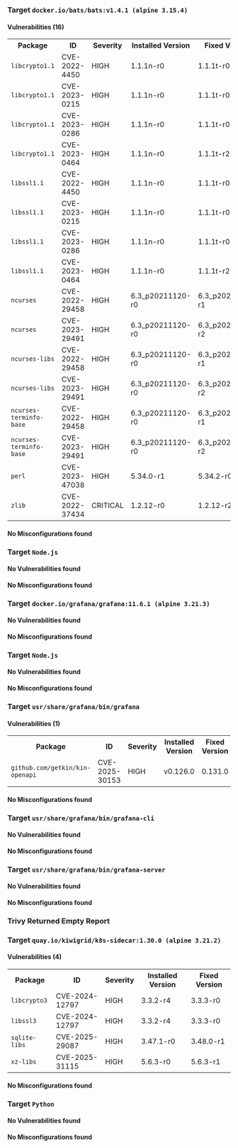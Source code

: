 
<h3>Target <code>docker.io/bats/bats:v1.4.1 (alpine 3.15.4)</code></h3>
<h4>Vulnerabilities (16)</h4>
<table>
    <tr>
        <th>Package</th>
        <th>ID</th>
        <th>Severity</th>
        <th>Installed Version</th>
        <th>Fixed Version</th>
    </tr>
    <tr>
        <td><code>libcrypto1.1</code></td>
        <td>CVE-2022-4450</td>
        <td>HIGH</td>
        <td>1.1.1n-r0</td>
        <td>1.1.1t-r0</td>
    </tr>
    <tr>
        <td><code>libcrypto1.1</code></td>
        <td>CVE-2023-0215</td>
        <td>HIGH</td>
        <td>1.1.1n-r0</td>
        <td>1.1.1t-r0</td>
    </tr>
    <tr>
        <td><code>libcrypto1.1</code></td>
        <td>CVE-2023-0286</td>
        <td>HIGH</td>
        <td>1.1.1n-r0</td>
        <td>1.1.1t-r0</td>
    </tr>
    <tr>
        <td><code>libcrypto1.1</code></td>
        <td>CVE-2023-0464</td>
        <td>HIGH</td>
        <td>1.1.1n-r0</td>
        <td>1.1.1t-r2</td>
    </tr>
    <tr>
        <td><code>libssl1.1</code></td>
        <td>CVE-2022-4450</td>
        <td>HIGH</td>
        <td>1.1.1n-r0</td>
        <td>1.1.1t-r0</td>
    </tr>
    <tr>
        <td><code>libssl1.1</code></td>
        <td>CVE-2023-0215</td>
        <td>HIGH</td>
        <td>1.1.1n-r0</td>
        <td>1.1.1t-r0</td>
    </tr>
    <tr>
        <td><code>libssl1.1</code></td>
        <td>CVE-2023-0286</td>
        <td>HIGH</td>
        <td>1.1.1n-r0</td>
        <td>1.1.1t-r0</td>
    </tr>
    <tr>
        <td><code>libssl1.1</code></td>
        <td>CVE-2023-0464</td>
        <td>HIGH</td>
        <td>1.1.1n-r0</td>
        <td>1.1.1t-r2</td>
    </tr>
    <tr>
        <td><code>ncurses</code></td>
        <td>CVE-2022-29458</td>
        <td>HIGH</td>
        <td>6.3_p20211120-r0</td>
        <td>6.3_p20211120-r1</td>
    </tr>
    <tr>
        <td><code>ncurses</code></td>
        <td>CVE-2023-29491</td>
        <td>HIGH</td>
        <td>6.3_p20211120-r0</td>
        <td>6.3_p20211120-r2</td>
    </tr>
    <tr>
        <td><code>ncurses-libs</code></td>
        <td>CVE-2022-29458</td>
        <td>HIGH</td>
        <td>6.3_p20211120-r0</td>
        <td>6.3_p20211120-r1</td>
    </tr>
    <tr>
        <td><code>ncurses-libs</code></td>
        <td>CVE-2023-29491</td>
        <td>HIGH</td>
        <td>6.3_p20211120-r0</td>
        <td>6.3_p20211120-r2</td>
    </tr>
    <tr>
        <td><code>ncurses-terminfo-base</code></td>
        <td>CVE-2022-29458</td>
        <td>HIGH</td>
        <td>6.3_p20211120-r0</td>
        <td>6.3_p20211120-r1</td>
    </tr>
    <tr>
        <td><code>ncurses-terminfo-base</code></td>
        <td>CVE-2023-29491</td>
        <td>HIGH</td>
        <td>6.3_p20211120-r0</td>
        <td>6.3_p20211120-r2</td>
    </tr>
    <tr>
        <td><code>perl</code></td>
        <td>CVE-2023-47038</td>
        <td>HIGH</td>
        <td>5.34.0-r1</td>
        <td>5.34.2-r0</td>
    </tr>
    <tr>
        <td><code>zlib</code></td>
        <td>CVE-2022-37434</td>
        <td>CRITICAL</td>
        <td>1.2.12-r0</td>
        <td>1.2.12-r2</td>
    </tr>
</table>
<h4>No Misconfigurations found</h4>
<h3>Target <code>Node.js</code></h3>
<h4>No Vulnerabilities found</h4>
<h4>No Misconfigurations found</h4>

<h3>Target <code>docker.io/grafana/grafana:11.6.1 (alpine 3.21.3)</code></h3>
<h4>No Vulnerabilities found</h4>
<h4>No Misconfigurations found</h4>
<h3>Target <code>Node.js</code></h3>
<h4>No Vulnerabilities found</h4>
<h4>No Misconfigurations found</h4>
<h3>Target <code>usr/share/grafana/bin/grafana</code></h3>
<h4>Vulnerabilities (1)</h4>
<table>
    <tr>
        <th>Package</th>
        <th>ID</th>
        <th>Severity</th>
        <th>Installed Version</th>
        <th>Fixed Version</th>
    </tr>
    <tr>
        <td><code>github.com/getkin/kin-openapi</code></td>
        <td>CVE-2025-30153</td>
        <td>HIGH</td>
        <td>v0.126.0</td>
        <td>0.131.0</td>
    </tr>
</table>
<h4>No Misconfigurations found</h4>
<h3>Target <code>usr/share/grafana/bin/grafana-cli</code></h3>
<h4>No Vulnerabilities found</h4>
<h4>No Misconfigurations found</h4>
<h3>Target <code>usr/share/grafana/bin/grafana-server</code></h3>
<h4>No Vulnerabilities found</h4>
<h4>No Misconfigurations found</h4>

<h3>Trivy Returned Empty Report</h3>

<h3>Target <code>quay.io/kiwigrid/k8s-sidecar:1.30.0 (alpine 3.21.2)</code></h3>
<h4>Vulnerabilities (4)</h4>
<table>
    <tr>
        <th>Package</th>
        <th>ID</th>
        <th>Severity</th>
        <th>Installed Version</th>
        <th>Fixed Version</th>
    </tr>
    <tr>
        <td><code>libcrypto3</code></td>
        <td>CVE-2024-12797</td>
        <td>HIGH</td>
        <td>3.3.2-r4</td>
        <td>3.3.3-r0</td>
    </tr>
    <tr>
        <td><code>libssl3</code></td>
        <td>CVE-2024-12797</td>
        <td>HIGH</td>
        <td>3.3.2-r4</td>
        <td>3.3.3-r0</td>
    </tr>
    <tr>
        <td><code>sqlite-libs</code></td>
        <td>CVE-2025-29087</td>
        <td>HIGH</td>
        <td>3.47.1-r0</td>
        <td>3.48.0-r1</td>
    </tr>
    <tr>
        <td><code>xz-libs</code></td>
        <td>CVE-2025-31115</td>
        <td>HIGH</td>
        <td>5.6.3-r0</td>
        <td>5.6.3-r1</td>
    </tr>
</table>
<h4>No Misconfigurations found</h4>
<h3>Target <code>Python</code></h3>
<h4>No Vulnerabilities found</h4>
<h4>No Misconfigurations found</h4>

